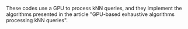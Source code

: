
These codes use a GPU to process kNN queries, and they implement the algorithms presented in the article "GPU-based exhaustive algorithms processing kNN queries".
